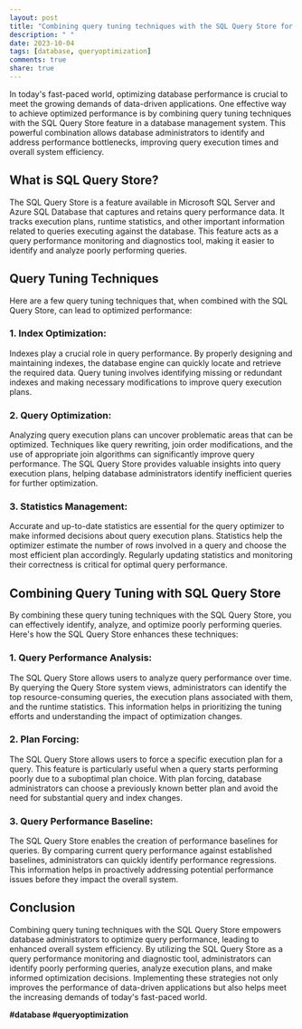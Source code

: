 ```yaml
---
layout: post
title: "Combining query tuning techniques with the SQL Query Store for optimized performance"
description: " "
date: 2023-10-04
tags: [database, queryoptimization]
comments: true
share: true
---
```


In today's fast-paced world, optimizing database performance is crucial to meet the growing demands of data-driven applications. One effective way to achieve optimized performance is by combining query tuning techniques with the SQL Query Store feature in a database management system. This powerful combination allows database administrators to identify and address performance bottlenecks, improving query execution times and overall system efficiency.

## What is SQL Query Store?

The SQL Query Store is a feature available in Microsoft SQL Server and Azure SQL Database that captures and retains query performance data. It tracks execution plans, runtime statistics, and other important information related to queries executing against the database. This feature acts as a query performance monitoring and diagnostics tool, making it easier to identify and analyze poorly performing queries.

## Query Tuning Techniques

Here are a few query tuning techniques that, when combined with the SQL Query Store, can lead to optimized performance:

### 1. Index Optimization:

Indexes play a crucial role in query performance. By properly designing and maintaining indexes, the database engine can quickly locate and retrieve the required data. Query tuning involves identifying missing or redundant indexes and making necessary modifications to improve query execution plans.

### 2. Query Optimization:

Analyzing query execution plans can uncover problematic areas that can be optimized. Techniques like query rewriting, join order modifications, and the use of appropriate join algorithms can significantly improve query performance. The SQL Query Store provides valuable insights into query execution plans, helping database administrators identify inefficient queries for further optimization.

### 3. Statistics Management:

Accurate and up-to-date statistics are essential for the query optimizer to make informed decisions about query execution plans. Statistics help the optimizer estimate the number of rows involved in a query and choose the most efficient plan accordingly. Regularly updating statistics and monitoring their correctness is critical for optimal query performance.

## Combining Query Tuning with SQL Query Store

By combining these query tuning techniques with the SQL Query Store, you can effectively identify, analyze, and optimize poorly performing queries. Here's how the SQL Query Store enhances these techniques:

### 1. Query Performance Analysis:

The SQL Query Store allows users to analyze query performance over time. By querying the Query Store system views, administrators can identify the top resource-consuming queries, the execution plans associated with them, and the runtime statistics. This information helps in prioritizing the tuning efforts and understanding the impact of optimization changes.

### 2. Plan Forcing:

The SQL Query Store allows users to force a specific execution plan for a query. This feature is particularly useful when a query starts performing poorly due to a suboptimal plan choice. With plan forcing, database administrators can choose a previously known better plan and avoid the need for substantial query and index changes.

### 3. Query Performance Baseline:

The SQL Query Store enables the creation of performance baselines for queries. By comparing current query performance against established baselines, administrators can quickly identify performance regressions. This information helps in proactively addressing potential performance issues before they impact the overall system.

## Conclusion

Combining query tuning techniques with the SQL Query Store empowers database administrators to optimize query performance, leading to enhanced overall system efficiency. By utilizing the SQL Query Store as a query performance monitoring and diagnostic tool, administrators can identify poorly performing queries, analyze execution plans, and make informed optimization decisions. Implementing these strategies not only improves the performance of data-driven applications but also helps meet the increasing demands of today's fast-paced world.

**#database #queryoptimization**